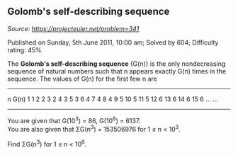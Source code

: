Golomb's self-describing sequence
---------------------------------

*Source: https://projecteuler.net/problem=341*

Published on Sunday, 5th June 2011, 10:00 am; Solved by 604; Difficulty
rating: 45%

The **Golomb's self-describing sequence** {G(n)} is the only
nondecreasing sequence of natural numbers such that n appears exactly
G(n) times in the sequence. The values of G(n) for the first few n are

  ---- ---- ---- ---- ---- ---- ---- ---- ---- ---- ---- ---- ---- ---- ---- ---- ----
  n    G(n)
  1    1
  2    2
  3    2
  4    3
  5    3
  6    4
  7    4
  8    4
  9    5
  10   5
  11   5
  12   6
  13   6
  14   6
  15   6
  …    …
  ---- ---- ---- ---- ---- ---- ---- ---- ---- ---- ---- ---- ---- ---- ---- ---- ----

You are given that G(10<sup>3</sup>) = 86, G(10<sup>6</sup>) = 6137.\
 You are also given that ΣG(n<sup>3</sup>) = 153506976 for 1 ≤ n \< 10<sup>3</sup>.

Find ΣG(n<sup>3</sup>) for 1 ≤ n \< 10<sup>6</sup>.
